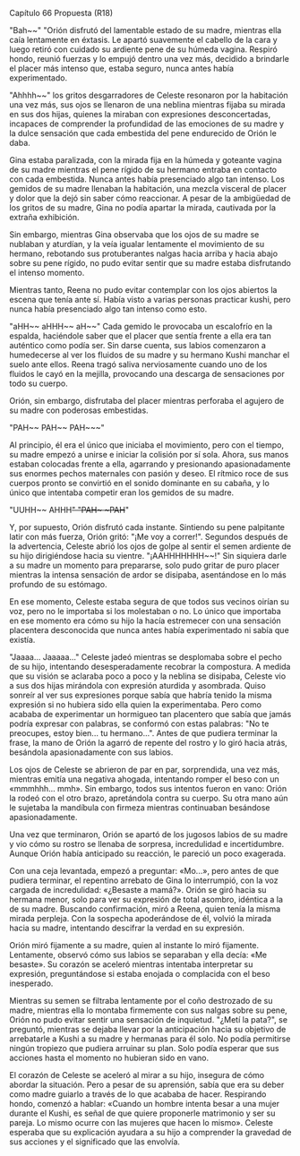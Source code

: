 
Capítulo 66 Propuesta (R18)

"Bah~~" "Orión disfrutó del lamentable estado de su madre, mientras ella caía lentamente en éxtasis. Le apartó suavemente el cabello de la cara y luego retiró con cuidado su ardiente pene de su húmeda vagina. Respiró hondo, reunió fuerzas y lo empujó dentro una vez más, decidido a brindarle el placer más intenso que, estaba seguro, nunca antes había experimentado.

"Ahhhh~~" los gritos desgarradores de Celeste resonaron por la habitación una vez más, sus ojos se llenaron de una neblina mientras fijaba su mirada en sus dos hijas, quienes la miraban con expresiones desconcertadas, incapaces de comprender la profundidad de las emociones de su madre y la dulce sensación que cada embestida del pene endurecido de Orión le daba.

Gina estaba paralizada, con la mirada fija en la húmeda y goteante vagina de su madre mientras el pene rígido de su hermano entraba en contacto con cada embestida. Nunca antes había presenciado algo tan intenso. Los gemidos de su madre llenaban la habitación, una mezcla visceral de placer y dolor que la dejó sin saber cómo reaccionar. A pesar de la ambigüedad de los gritos de su madre, Gina no podía apartar la mirada, cautivada por la extraña exhibición.

Sin embargo, mientras Gina observaba que los ojos de su madre se nublaban y aturdían, y la veía igualar lentamente el movimiento de su hermano, rebotando sus protuberantes nalgas hacia arriba y hacia abajo sobre su pene rígido, no pudo evitar sentir que su madre estaba disfrutando el intenso momento.

Mientras tanto, Reena no pudo evitar contemplar con los ojos abiertos la escena que tenía ante sí. Había visto a varias personas practicar kushi, pero nunca había presenciado algo tan intenso como esto.

"aHH~~ aHHH~~ aH~~" Cada gemido le provocaba un escalofrío en la espalda, haciéndole saber que el placer que sentía frente a ella era tan auténtico como podía ser. Sin darse cuenta, sus labios comenzaron a humedecerse al ver los fluidos de su madre y su hermano Kushi manchar el suelo ante ellos. Reena tragó saliva nerviosamente cuando uno de los fluidos le cayó en la mejilla, provocando una descarga de sensaciones por todo su cuerpo.

Orión, sin embargo, disfrutaba del placer mientras perforaba el agujero de su madre con poderosas embestidas.

"PAH~~ PAH~~ PAH~~~"

Al principio, él era el único que iniciaba el movimiento, pero con el tiempo, su madre empezó a unirse e iniciar la colisión por sí sola. Ahora, sus manos estaban colocadas frente a ella, agarrando y presionando apasionadamente sus enormes pechos maternales con pasión y deseo. El rítmico roce de sus cuerpos pronto se convirtió en el sonido dominante en su cabaña, y lo único que intentaba competir eran los gemidos de su madre.

"UUHH~~ AHHH~~" "PAH~ ~PAH~~"

Y, por supuesto, Orión disfrutó cada instante. Sintiendo su pene palpitante latir con más fuerza, Orión gritó: "¡Me voy a correr!". Segundos después de la advertencia, Celeste abrió los ojos de golpe al sentir el semen ardiente de su hijo dirigiéndose hacia su vientre. "¡AAHHHHHHH~~!" Sin siquiera darle a su madre un momento para prepararse, solo pudo gritar de puro placer mientras la intensa sensación de ardor se disipaba, asentándose en lo más profundo de su estómago.

En ese momento, Celeste estaba segura de que todos sus vecinos oirían su voz, pero no le importaba si los molestaban o no. Lo único que importaba en ese momento era cómo su hijo la hacía estremecer con una sensación placentera desconocida que nunca antes había experimentado ni sabía que existía.

"Jaaaa... Jaaaaa..." Celeste jadeó mientras se desplomaba sobre el pecho de su hijo, intentando desesperadamente recobrar la compostura. A medida que su visión se aclaraba poco a poco y la neblina se disipaba, Celeste vio a sus dos hijas mirándola con expresión aturdida y asombrada. Quiso sonreír al ver sus expresiones porque sabía que habría tenido la misma expresión si no hubiera sido ella quien la experimentaba. Pero como acababa de experimentar un hormigueo tan placentero que sabía que jamás podría expresar con palabras, se conformó con estas palabras: "No te preocupes, estoy bien... tu hermano...". Antes de que pudiera terminar la frase, la mano de Orión la agarró de repente del rostro y lo giró hacia atrás, besándola apasionadamente con sus labios.

Los ojos de Celeste se abrieron de par en par, sorprendida, una vez más, mientras emitía una negativa ahogada, intentando romper el beso con un «mmmhhh... mmh». Sin embargo, todos sus intentos fueron en vano: Orión la rodeó con el otro brazo, apretándola contra su cuerpo. Su otra mano aún le sujetaba la mandíbula con firmeza mientras continuaban besándose apasionadamente.

Una vez que terminaron, Orión se apartó de los jugosos labios de su madre y vio cómo su rostro se llenaba de sorpresa, incredulidad e incertidumbre. Aunque Orión había anticipado su reacción, le pareció un poco exagerada.

Con una ceja levantada, empezó a preguntar: «Mo...», pero antes de que pudiera terminar, el repentino arrebato de Gina lo interrumpió, con la voz cargada de incredulidad: «¿Besaste a mamá?». Orión se giró hacia su hermana menor, solo para ver su expresión de total asombro, idéntica a la de su madre. Buscando confirmación, miró a Reena, quien tenía la misma mirada perpleja. Con la sospecha apoderándose de él, volvió la mirada hacia su madre, intentando descifrar la verdad en su expresión.

Orión miró fijamente a su madre, quien al instante lo miró fijamente. Lentamente, observó cómo sus labios se separaban y ella decía: «Me besaste». Su corazón se aceleró mientras intentaba interpretar su expresión, preguntándose si estaba enojada o complacida con el beso inesperado.

Mientras su semen se filtraba lentamente por el coño destrozado de su madre, mientras ella lo montaba firmemente con sus nalgas sobre su pene, Orión no pudo evitar sentir una sensación de inquietud. "¿Metí la pata?", se preguntó, mientras se dejaba llevar por la anticipación hacia su objetivo de arrebatarle a Kushi a su madre y hermanas para él solo. No podía permitirse ningún tropiezo que pudiera arruinar su plan. Solo podía esperar que sus acciones hasta el momento no hubieran sido en vano.

El corazón de Celeste se aceleró al mirar a su hijo, insegura de cómo abordar la situación. Pero a pesar de su aprensión, sabía que era su deber como madre guiarlo a través de lo que acababa de hacer. Respirando hondo, comenzó a hablar: «Cuando un hombre intenta besar a una mujer durante el Kushi, es señal de que quiere proponerle matrimonio y ser su pareja. Lo mismo ocurre con las mujeres que hacen lo mismo». Celeste esperaba que su explicación ayudara a su hijo a comprender la gravedad de sus acciones y el significado que las envolvía.